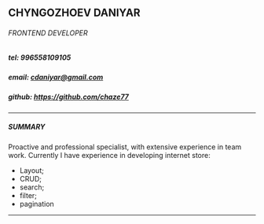 ## CHYNGOZHOEV DANIYAR
###### FRONTEND DEVELOPER 

##### tel: 996558109105  
##### email: cdaniyar@gmail.com 
##### github: https://github.com/chaze77          

***

##### SUMMARY
Proactive and professional specialist, with extensive experience in team work. 
Currently I have experience in developing internet store:
+ Layout;
+ CRUD;
+ search;
+ filter;
+ pagination

***

